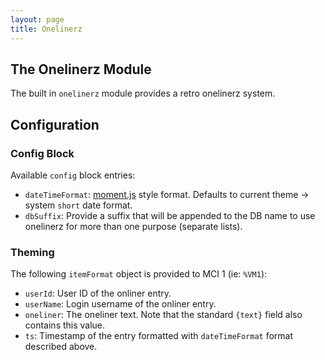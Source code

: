 ```yaml
---
layout: page
title: Onelinerz
---
```

## The Onelinerz Module
The built in `onelinerz` module provides a retro onelinerz system.

## Configuration
### Config Block
Available `config` block entries:
* `dateTimeFormat`: [moment.js](https://momentjs.com) style format. Defaults to current theme → system `short` date format.
* `dbSuffix`: Provide a suffix that will be appended to the DB name to use onelinerz for more than one purpose (separate lists).

### Theming
The following `itemFormat` object is provided to MCI 1 (ie: `%VM1`):
* `userId`: User ID of the onliner entry.
* `userName`: Login username of the onliner entry.
* `oneliner`: The oneliner text. Note that the standard `{text}` field also contains this value.
* `ts`: Timestamp of the entry formatted with `dateTimeFormat` format described above.
